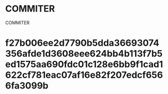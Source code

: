 # COMMITER
COMMITER






# f27b006ee2d7790b5dda36693074356afde1d3608eee624bb4b113f7b5ed1575aa690fdc01c128e6bb9f1cad1622cf781eac07af16e82f207edcf6566fa3099b
